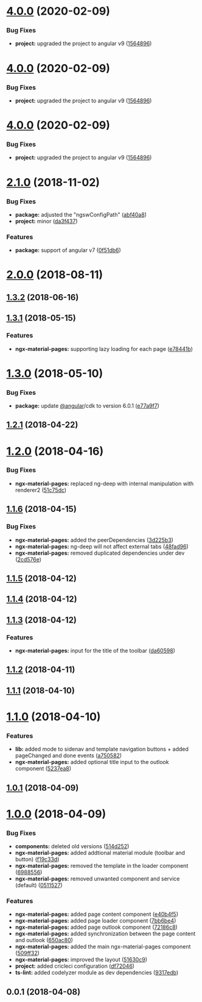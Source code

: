 # [4.0.0](https://github.com/angular-material-extensions/pages/compare/3.0.0...4.0.0) (2020-02-09)


### Bug Fixes

* **project:** upgraded the project to angular v9 ([1564896](https://github.com/angular-material-extensions/pages/commit/1564896dc90462684e708b4765e1f8a48ae3cb26))

# [4.0.0](https://github.com/angular-material-extensions/pages/compare/3.0.0...4.0.0) (2020-02-09)


### Bug Fixes

* **project:** upgraded the project to angular v9 ([1564896](https://github.com/angular-material-extensions/pages/commit/1564896dc90462684e708b4765e1f8a48ae3cb26))

# [4.0.0](https://github.com/angular-material-extensions/pages/compare/3.0.0...4.0.0) (2020-02-09)


### Bug Fixes

* **project:** upgraded the project to angular v9 ([1564896](https://github.com/angular-material-extensions/pages/commit/1564896dc90462684e708b4765e1f8a48ae3cb26))















# [2.1.0](https://github.com/angular-material-extensions/pages/compare/v2.0.0...v2.1.0) (2018-11-02)


### Bug Fixes

* **package:** adjusted the "ngswConfigPath" ([abf40a8](https://github.com/angular-material-extensions/pages/commit/abf40a8))
* **project:** minor ([da3f437](https://github.com/angular-material-extensions/pages/commit/da3f437))


### Features

* **package:** support of angular v7 ([0f51db6](https://github.com/angular-material-extensions/pages/commit/0f51db6))



# [2.0.0](https://github.com/angular-material-extensions/pages/compare/v1.3.2...v2.0.0) (2018-08-11)



## [1.3.2](https://github.com/angular-material-extensions/pages/compare/v1.3.1...v1.3.2) (2018-06-16)



## [1.3.1](https://github.com/angular-material-extensions/pages/compare/v1.3.0...v1.3.1) (2018-05-15)


### Features

* **ngx-material-pages:** supporting lazy loading for each page ([e78441b](https://github.com/angular-material-extensions/pages/commit/e78441b))



# [1.3.0](https://github.com/angular-material-extensions/pages/compare/v1.2.1...v1.3.0) (2018-05-10)


### Bug Fixes

* **package:** update [@angular](https://github.com/angular)/cdk to version 6.0.1 ([e77a9f7](https://github.com/angular-material-extensions/pages/commit/e77a9f7))



## [1.2.1](https://github.com/angular-material-extensions/pages/compare/v1.2.0...v1.2.1) (2018-04-22)



# [1.2.0](https://github.com/angular-material-extensions/pages/compare/v1.1.6...v1.2.0) (2018-04-16)


### Bug Fixes

* **ngx-material-pages:** replaced ng-deep with internal manipulation with renderer2 ([51c75dc](https://github.com/angular-material-extensions/pages/commit/51c75dc))



## [1.1.6](https://github.com/angular-material-extensions/pages/compare/v1.1.5...v1.1.6) (2018-04-15)


### Bug Fixes

* **ngx-material-pages:** added the peerDependencies ([3d225b3](https://github.com/angular-material-extensions/pages/commit/3d225b3))
* **ngx-material-pages:** ng-deep will not affect external tabs ([48fad96](https://github.com/angular-material-extensions/pages/commit/48fad96))
* **ngx-material-pages:** removed duplicated dependencies under dev ([2cd576e](https://github.com/angular-material-extensions/pages/commit/2cd576e))



## [1.1.5](https://github.com/angular-material-extensions/pages/compare/v1.1.4...v1.1.5) (2018-04-12)



## [1.1.4](https://github.com/angular-material-extensions/pages/compare/v1.1.3...v1.1.4) (2018-04-12)



## [1.1.3](https://github.com/angular-material-extensions/pages/compare/v1.1.2...v1.1.3) (2018-04-12)


### Features

* **ngx-material-pages:** input for the title of the toolbar ([da60598](https://github.com/angular-material-extensions/pages/commit/da60598))



## [1.1.2](https://github.com/angular-material-extensions/pages/compare/v1.1.1...v1.1.2) (2018-04-11)



## [1.1.1](https://github.com/angular-material-extensions/pages/compare/v1.1.0...v1.1.1) (2018-04-10)



# [1.1.0](https://github.com/angular-material-extensions/pages/compare/v1.0.1...v1.1.0) (2018-04-10)


### Features

* **lib:** added mode to sidenav and template navigation buttons + added pageChanged and done events ([a750582](https://github.com/angular-material-extensions/pages/commit/a750582))
* **ngx-material-pages:** added optional title input to the outlook component ([5237ea8](https://github.com/angular-material-extensions/pages/commit/5237ea8))



## [1.0.1](https://github.com/angular-material-extensions/pages/compare/v1.0.0...v1.0.1) (2018-04-09)



# [1.0.0](https://github.com/angular-material-extensions/pages/compare/v0.0.1...v1.0.0) (2018-04-09)


### Bug Fixes

* **components:** deleted old versions ([514d252](https://github.com/angular-material-extensions/pages/commit/514d252))
* **ngx-material-pages:** added addtional material module (toolbar and button) ([f19c33d](https://github.com/angular-material-extensions/pages/commit/f19c33d))
* **ngx-material-pages:** removed the template in the loader component ([6988556](https://github.com/angular-material-extensions/pages/commit/6988556))
* **ngx-material-pages:** removed unwanted component and service (default) ([0511527](https://github.com/angular-material-extensions/pages/commit/0511527))


### Features

* **ngx-material-pages:** added page content component ([e40b4f5](https://github.com/angular-material-extensions/pages/commit/e40b4f5))
* **ngx-material-pages:** added page loader component ([7bb6be4](https://github.com/angular-material-extensions/pages/commit/7bb6be4))
* **ngx-material-pages:** added page outlook component ([72186c8](https://github.com/angular-material-extensions/pages/commit/72186c8))
* **ngx-material-pages:** added synchronization between the page content and outlook ([650ac80](https://github.com/angular-material-extensions/pages/commit/650ac80))
* **ngx-material-pages:** added the main ngx-material-pages component ([509ff32](https://github.com/angular-material-extensions/pages/commit/509ff32))
* **ngx-material-pages:** improved the layout ([51630c9](https://github.com/angular-material-extensions/pages/commit/51630c9))
* **project:** added cricleci configuration ([df72046](https://github.com/angular-material-extensions/pages/commit/df72046))
* **ts-lint:** added codelyzer module as dev dependencies ([9317edb](https://github.com/angular-material-extensions/pages/commit/9317edb))



## 0.0.1 (2018-04-08)



